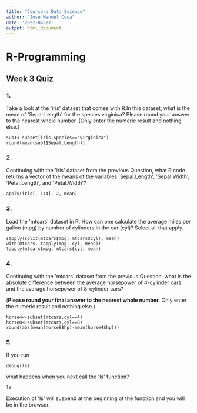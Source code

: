 ```yaml
---
title: "Coursera Data Science"
author: "José Manuel Coca"
date: '2022-04-27'
output: html_document
---
```


# R-Programming

## Week 3 Quiz

### 1.

Take a look at the 'iris' dataset that comes with R.In this dataset, what is the mean of 'Sepal.Length' for the species virginica? Please round your answer to the nearest whole number. (Only enter the numeric result and nothing else.)

```{r}
sub1<-subset(iris,Species=="virginica")
round(mean(sub1$Sepal.Length))
```

### 2.

Continuing with the 'iris' dataset from the previous Question, what R code returns a vector of the means of the variables 'Sepal.Length', 'Sepal.Width', 'Petal.Length', and 'Petal.Width'?

```{r}
apply(iris[, 1:4], 2, mean)
```

### 3.

Load the 'mtcars' dataset in R. How can one calculate the average miles per gallon (mpg) by number of cylinders in the car (cyl)? Select all that apply.

```{r}
sapply(split(mtcars$mpg, mtcars$cyl), mean)
with(mtcars, tapply(mpg, cyl, mean))
tapply(mtcars$mpg, mtcars$cyl, mean)
```

### 4.

Continuing with the 'mtcars' dataset from the previous Question, what is the absolute difference between the average horsepower of 4-cylinder cars and the average horsepower of 8-cylinder cars?

(**Please round your final answer to the nearest whole number.** Only enter the numeric result and nothing else.)

```{r}
horse4<-subset(mtcars,cyl==4)
horse8<-subset(mtcars,cyl==8)
round(abs(mean(horse8$hp)-mean(horse4$hp)))
```

### 5.

If you run

```{r}
debug(ls)
```

what happens when you next call the 'ls' function?

```{r}
ls
```

Execution of 'ls' will suspend at the beginning of the function and you will be in the browser.
